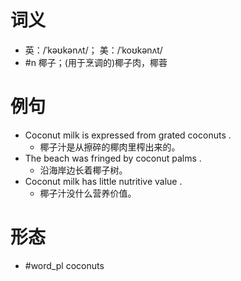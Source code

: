 # 词义
- 英：/ˈkəʊkənʌt/； 美：/ˈkoʊkənʌt/
- #n 椰子；(用于烹调的)椰子肉，椰蓉
# 例句
- Coconut milk is expressed from grated coconuts .
	- 椰子汁是从擦碎的椰肉里榨出来的。
- The beach was fringed by coconut palms .
	- 沿海岸边长着椰子树。
- Coconut milk has little nutritive value .
	- 椰子汁没什么营养价值。
# 形态
- #word_pl coconuts
